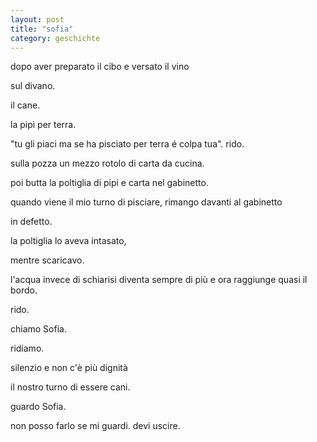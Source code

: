 ```yaml
---
layout: post
title: "sofia"
category: geschichte
---
```

dopo aver preparato il cibo e versato il vino

sul divano.

il cane.

la pipì per terra.

"tu gli piaci ma se ha pisciato per terra é colpa tua". rido.

sulla pozza un mezzo rotolo di carta da cucina.

poi butta la poltiglia di pipi e carta nel gabinetto. 

quando viene il mio turno di pisciare, rimango davanti al gabinetto 

in defetto.

la poltiglia lo aveva intasato,

mentre scaricavo.

l'acqua invece di schiarisi diventa sempre di più e ora raggiunge quasi il bordo.

rido.

chiamo Sofia.

ridiamo.

silenzio e non c'è più dignità

il nostro turno di essere cani.

guardo Sofia.

non posso farlo se mi guardi. devi uscire.
